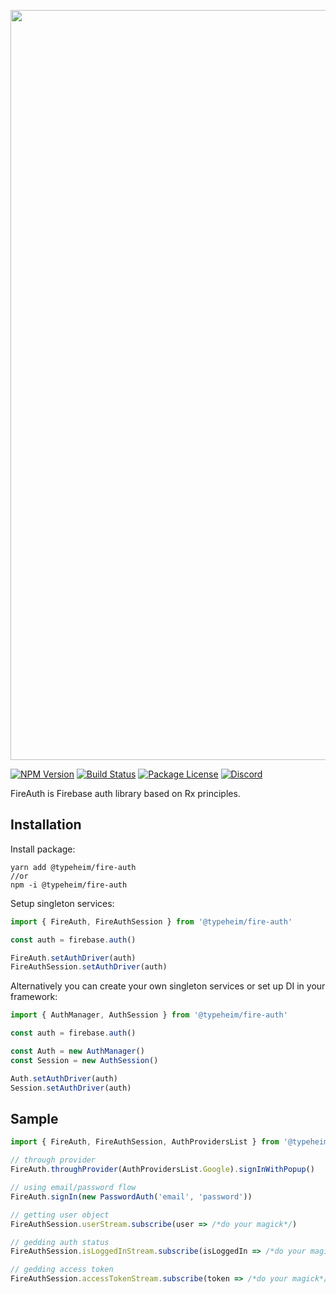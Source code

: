 <p align="center">
    <img style="max-width: 100%" width="1200" src="https://raw.githubusercontent.com/typeheim/fire-legion/46726290060f4631bb0fb10017bdf7954f7e21d9/packages/fire-auth/docs/fire-auth-logo.svg">
</p>
<p>
    <a href="https://www.npmjs.com/package/@typeheim/fire-auth" target="_blank"><img src="https://img.shields.io/npm/v/@typeheim/fire-auth.svg" alt="NPM Version" /></a>
    <a href="https://app.buddy.works/typeheim/fire-legion/pipelines/pipeline/300564" target="_blank"><img src="https://app.buddy.works/typeheim/fire-legion/pipelines/pipeline/300564/badge.svg?token=aad32357cefae9d70b31d8b440fdf3f3d5d2a244a0412ff42ac294abbfc508f5" alt="Build Status" /></a>
    <a href="https://www.npmjs.com/package/@typeheim/fire-auth" target="_blank"><img src="https://img.shields.io/npm/l/@typeheim/fire-auth.svg" alt="Package License" /></a>
    <a href="https://discord.gg/dmMznp9" target="_blank"><img src="https://img.shields.io/badge/discord-online-brightgreen.svg" alt="Discord"/></a>
</p>

FireAuth is Firebase auth library based on Rx principles.

## Installation

Install package:

```shell
yarn add @typeheim/fire-auth
//or
npm -i @typeheim/fire-auth
```

Setup singleton services:
```typescript
import { FireAuth, FireAuthSession } from '@typeheim/fire-auth'

const auth = firebase.auth()

FireAuth.setAuthDriver(auth)
FireAuthSession.setAuthDriver(auth)
```

Alternatively you can create your own singleton services or set up DI in your framework:
```typescript
import { AuthManager, AuthSession } from '@typeheim/fire-auth'

const auth = firebase.auth()

const Auth = new AuthManager()
const Session = new AuthSession()

Auth.setAuthDriver(auth)
Session.setAuthDriver(auth)
```

## Sample

```typescript
import { FireAuth, FireAuthSession, AuthProvidersList } from '@typeheim/fire-auth'

// through provider
FireAuth.throughProvider(AuthProvidersList.Google).signInWithPopup()

// using email/password flow
FireAuth.signIn(new PasswordAuth('email', 'password'))

// getting user object
FireAuthSession.userStream.subscribe(user => /*do your magick*/)

// gedding auth status
FireAuthSession.isLoggedInStream.subscribe(isLoggedIn => /*do your magick*/)

// gedding access token
FireAuthSession.accessTokenStream.subscribe(token => /*do your magick*/)
```